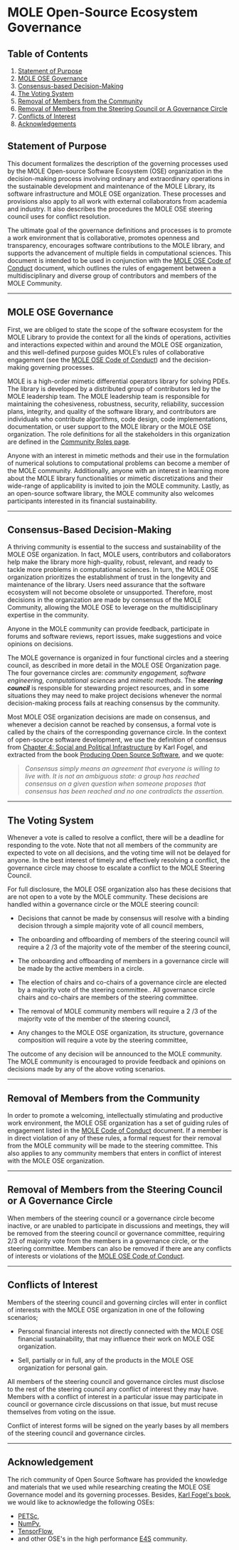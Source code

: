# MOLE Open-Source Ecosystem Governance

## Table of Contents

1. [Statement of Purpose](#statement-of-purpose)
2. [MOLE OSE Governance](#mole-ose-governance)
3. [Consensus-based Decision-Making](#consensus-based-decision-making)
4. [The Voting System](the-voting-system)
5. [Removal of Members from the Community](#removal-of-members-from-the-community)
6. [Removal of Members from the Steering Council or A Governance Circle](#removal-of-members-from-the-steering-council-or-a-governance-circle)
7. [Conflicts of Interest](#conflicts-of-interest)
8. [Acknowledgements](#acknowledgement)

## Statement of Purpose

This document formalizes the description of the governing processes used by the MOLE Open-source Software Ecosystem (OSE) organization in the decision-making process involving ordinary and extraordinary operations in the sustainable development and maintenance of the MOLE Library, its software infrastructure and MOLE OSE organization. These processes and provisions also apply to all work with external collaborators from academia and industry.  It also describes the procedures the MOLE OSE steering council uses for conflict resolution.

The ultimate goal of the governance definitions and processes is to promote a work environment that is collaborative, promotes openness and transparency, encourages software contributions to the MOLE library, and supports the advancement of multiple fields in computational sciences. This document is intended to be used in conjunction with the [MOLE OSE Code of Conduct](../../../../CODE_OF_CONDUCT.md) document,  which outlines the rules of engagement between a multidisciplinary and diverse group of contributors and members of the MOLE Community.

---

## MOLE OSE Governance

First, we are obliged to state the scope of the software ecosystem for the MOLE Library to provide the context for all the kinds of operations, activities and interactions expected within and around the MOLE OSE organization, and this well-defined purpose guides MOLE’s rules of collaborative engagement (see the [MOLE OSE Code of Conduct](../../../../CODE_OF_CONDUCT.md)) and the decision-making governing processes.

MOLE is a high-order mimetic differential operators library for solving PDEs. The library is developed by a distributed group of contributors led by the MOLE leadership team. The MOLE leadership team is responsible for maintaining the cohesiveness, robustness, security, reliability, succession plans, integrity, and quality of the software library, and contributors are individuals who contribute algorithms, code design, code implementations, documentation, or user support to the MOLE library or the MOLE OSE organization.  The role definitions for all the stakeholders in this organization are defined in the [Community Roles page](../../../../COMMUNITY_ROLES.md).

Anyone with an interest in mimetic methods and their use in the formulation of numerical solutions to computational problems can become a member of the MOLE community. Additionally, anyone with an interest in learning more about the MOLE library functionalities or mimetic discretizations and their wide-range of applicability is invited to join the MOLE community.  Lastly, as an open-source software library, the MOLE community also welcomes participants interested in its financial sustainability.

---

## Consensus-Based Decision-Making

A thriving community is essential to the success and sustainability of the MOLE OSE organization. In fact, MOLE users, contributors and collaborators help make the library more high-quality, robust, relevant, and ready to tackle more problems in computational sciences. In turn, the MOLE OSE organization prioritizes the establishment of trust in the longevity and maintenance of the library. Users need assurance that the software ecosystem will not become obsolete or unsupported. Therefore, most decisions in the organization are made by consensus of the MOLE Community,  allowing the MOLE OSE to leverage on the multidisciplinary expertise in the community.  

Anyone in the MOLE community can provide feedback, participate in forums and software reviews, report issues, make suggestions and voice opinions on decisions.

The MOLE governance is organized in four functional circles and a steering council, as described in more detail in the MOLE OSE Organization page. The four governance circles are: _community engagement, software engineering, computational sciences_ and _mimetic methods_.  The **_steering council_** is responsible for stewarding project resources, and in some situations they may need to make project decisions whenever the normal decision-making process fails at reaching consensus by the community.

Most MOLE OSE organization decisions are made on consensus, and whenever a decision cannot be reached by consensus, a formal vote is called by the chairs of the corresponding governance circle.  In the context of open-source software development, we use the definition of consensus from  [Chapter 4: Social and Political Infrastructure](https://producingoss.com/en/social-infrastructure.html) by Karl Fogel, and extracted from the book [Producing Open Source Software](https://producingoss.com/en/index.html), and we quote:
> _Consensus simply means an agreement that everyone is willing to live with. It is not an ambiguous state: a group has reached consensus on a given question when someone proposes that consensus has been reached and no one contradicts the assertion._

---

## The Voting System

Whenever a vote is called to resolve a conflict, there will be a deadline for responding to the vote. Note that not all members of the community are expected to vote on all decisions, and the voting time will not be delayed for anyone.  In the best interest of timely and effectively resolving a conflict, the governance circle may choose to escalate a conflict to the MOLE Steering Council.

For full disclosure, the MOLE OSE organization also has these decisions that are not open to a vote by the MOLE community.  These decisions are handled within a governance circle or the MOLE steering council:

- Decisions that cannot be made by consensus will resolve with a binding decision through a simple majority vote of all council members,

- The onboarding and offboarding of members of the steering council will require a  2 /3 of the majority vote of the member of the steering council,

- The onboarding and offboarding of members in a governance circle will be made by the active members in a circle.  

- The election of chairs and co-chairs of a governance circle are elected by a majority vote of the steering committee..  All governance circle chairs and co-chairs are members of the steering committee.

- The removal of MOLE community members will require a  2 /3 of the majority vote of the member of the steering council,

- Any changes to the MOLE OSE organization, its structure, governance composition will require a vote by the steering committee,

The outcome of any decision will be announced to the MOLE community. The MOLE community is encouraged to provide feedback and opinions on decisions made by any of the above voting scenarios.

---

## Removal of Members from the Community

In order to promote a welcoming, intellectually stimulating and productive work environment, the MOLE OSE organization has a set of guiding rules of engagement listed in the [MOLE Code of Conduct](../../../../CODE_OF_CONDUCT.md) document. If a member is in direct violation of any of these rules,  a formal request for their removal from the MOLE community will be made to the steering committee.  This also applies to any community members that enters in conflict of interest with the MOLE OSE organization.

---

## Removal of Members from the Steering Council or A Governance Circle

When members of the steering council or a governance circle become inactive, or are unabled to participate in discussions and meetings, they will be removed from the steering council or governance committee, requiring 2/3 of majority vote from the members in a governance circle, or the steering committee.
Members can also be removed if there are any conflicts of interests or violations of the [MOLE OSE Code of Conduct](../../../../CODE_OF_CONDUCT.md).

---

## Conflicts of Interest

Members of the  steering council and governing circles  will enter in conflict of interests with the MOLE OSE organization in one of the following scenarios;  

- Personal financial interests not directly connected with the MOLE OSE financial sustainability, that may influence their work on MOLE OSE organization.

- Sell, partially or in full, any of the products in the MOLE OSE organization for personal gain.

All members of the  steering council and governance circles must disclose to the rest of the steering council any conflict of interest they may have. Members with a conflict of interest in a particular issue may participate in council or governance circle  discussions on that issue, but must recuse themselves from voting on the issue.

Conflict of interest forms will be signed on the yearly bases by all members of the steering council and governance circles.

---

## Acknowledgement

The rich community of Open Source Software has provided the knowledge and materials that we used while researching creating the MOLE OSE Governance model and its governing processes. Besides, [Karl Fogel's book](https://producingoss.com/), we would like to acknowledge the following OSEs:

- [PETSc](https://petsc.org/main/community/governance/),
- [NumPy](https://numpy.org/doc/stable/dev/governance/governance.html),
- [TensorFlow](https://www.tensorflow.org/community/contribute),
- and other OSE's in the high performance [E4S](https://e4s.io/index.html) community.
